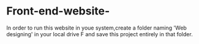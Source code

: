 # Front-end-website-

In order to run this website in youe system,create a folder naming 'Web designing' in your local drive F and save this project entirely in that folder.
